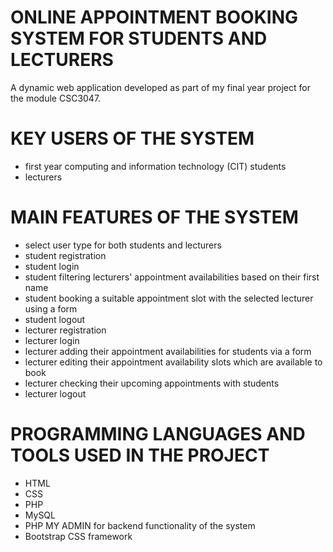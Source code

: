 # ONLINE APPOINTMENT BOOKING SYSTEM FOR STUDENTS AND LECTURERS
A dynamic web application developed as part of my final year project for the module CSC3047. 

# KEY USERS OF THE SYSTEM
- first year computing and information technology (CIT) students
- lecturers

# MAIN FEATURES OF THE SYSTEM
- select user type for both students and lecturers
- student registration
- student login
- student filtering lecturers' appointment availabilities based on their first name
- student booking a suitable appointment slot with the selected lecturer using a form
- student logout
- lecturer registration
- lecturer login
- lecturer adding their appointment availabilities for students via a form
- lecturer editing their appointment availability slots which are available to book
- lecturer checking their upcoming appointments with students
- lecturer logout

# PROGRAMMING LANGUAGES AND TOOLS USED IN THE PROJECT
- HTML 
- CSS
- PHP 
- MySQL
- PHP MY ADMIN for backend functionality of the system
- Bootstrap CSS framework 
